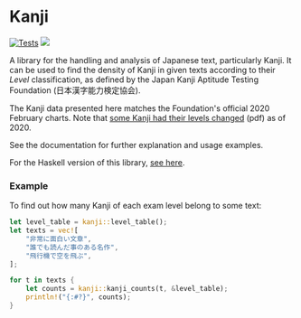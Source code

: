 # Kanji

[![Tests](https://github.com/fosskers/rs-kanji/workflows/build/badge.svg)](https://github.com/fosskers/rs-kanji/actions)
[![](https://img.shields.io/crates/v/kanji.svg)](https://crates.io/crates/kanji)

A library for the handling and analysis of Japanese text, particularly Kanji. It
can be used to find the density of Kanji in given texts according to their
*Level* classification, as defined by the Japan Kanji Aptitude Testing
Foundation (日本漢字能力検定協会).

The Kanji data presented here matches the Foundation's official 2020 February
charts. Note that [some Kanji had their levels changed][changed] (pdf) as of
2020.

See the documentation for further explanation and usage examples.

For the Haskell version of this library, [see here][haskell].

[changed]: https://www.kanken.or.jp/kanken/topics/data/alterclassofkanji2020.pdf
[haskell]: http://hackage.haskell.org/package/kanji

### Example

To find out how many Kanji of each exam level belong to some text:

```rust
let level_table = kanji::level_table();
let texts = vec![
    "非常に面白い文章",
    "誰でも読んだ事のある名作",
    "飛行機で空を飛ぶ",
];

for t in texts {
    let counts = kanji::kanji_counts(t, &level_table);
    println!("{:#?}", counts);
}
```
